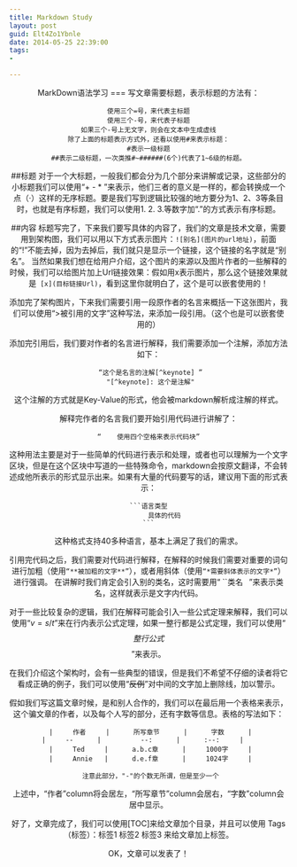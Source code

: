 ```yaml
---
title: Markdown Study
layout: post
guid: Elt4Zo1Ybnle
date: 2014-05-25 22:39:00
tags:
-

---
```


<center>MarkDown语法学习
===
写文章需要标题，表示标题的方法有：

	使用三个=号，来代表主标题
	使用三个-号，来代表子标题
	如果三个-号上无文字，则会在文本中生成虚线
	除了上面的标题表示方式外，还看以使用#来表示标题：
	#表示一级标题
	##表示二级标题，一次类推#~######(6个)代表了1~6级的标题。

##标题
对于一个大标题，一般我们都会分为几个部分来讲解或记录，这些部分的小标题我们可以使用“+ - * ”来表示，他们三者的意义是一样的，都会转换成一个点（·）这样的无序标题。要是我们写到逻辑比较强的地方要分为1、2、3等条目时，也就是有序标题，我们可以使用1. 2. 3.等数字加“.”的方式表示有序标题。

##内容
标题写完了，下来我们要写具体的内容了，我们的文章是技术文章，需要用到架构图，我们可以用以下方式表示图片：`![别名](图片的url地址)`，前面的“!”不能去掉，因为去掉后，我们就只是显示一个链接，这个链接的名字就是“别名”。
当然如果我们想在给用户介绍，这个图片的来源以及图片作者的一些解释的时候，我们可以给图片加上Url链接效果：假如用x表示图片，那么这个链接效果就是` [x](目标链接Url)`，看到这里你就明白了，这个是可以嵌套使用的！

添加完了架构图片，下来我们需要引用一段原作者的名言来概括一下这张图片，我们可以使用“>被引用的文字”这种写法，来添加一段引用。（这个也是可以嵌套使用的）

添加完引用后，我们要对作者的名言进行解释，我们需要添加一个注解，添加方法如下：

     “这个是名言的注解[^keynote] ”
     "[^keynote]: 这个是注解"
这个注解的方式就是Key-Value的形式，他会被markdown解析成注解的样式。

解释完作者的名言我们要开始引用代码进行讲解了：

	“    使用四个空格来表示代码块”
这种用法主要是对于一些简单的代码进行表示和处理，或者也可以理解为一个文字区块，但是在这个区块中写道的一些特殊命令，markdown会按原文翻译，不会转述成他所表示的形式显示出来。如果有大量的代码要写的话，建议用下面的形式表示：

	```语言类型
     		具体的代码
	```
这种格式支持40多种语言，基本上满足了我们的需求。

引用完代码之后，我们需要对代码进行解释，在解释的时候我们需要对重要的词句进行加粗（使用`“**被加粗的文字**”`），或者用斜体（使用`“*需要斜体表示的文字*”`）进行强调。
在讲解时我们肯定会引入别的类名，这时需要用“ ``类名` ` ”来表示类名，这样就表示是文字内代码。

对于一些比较复杂的逻辑，我们在解释可能会引入一些公式定理来解释，我们可以使用“$v=s/t$”来在行内表示公式定理，如果一整行都是公式定理，我们可以使用“$$整行公式$$”来表示。

在我们介绍这个架构时，会有一些典型的错误，但是我们不希望不仔细的读者将它看成正确的例子，我们可以使用“~~反例~~”对中间的文字加上删除线，加以警示。

假如我们写这篇文章时候，是和别人合作的，我们可以在最后用一个表格来表示，这个骗文章的作者，以及每个人写的部分，还有字数等信息。表格的写法如下：

     |     作者     |      所写章节      |      字数      |
     |     --      |          --:      |      :--:     |    
     |     Ted     |      a.b.c章      |     1000字     |
     |     Annie   |      d.e.f章      |     1024字     |
     
     注意此部分，"-"的个数无所谓，但是至少一个

上述中，“作者”column将会居左，“所写章节”column会居右，“字数”column会居中显示。

好了，文章完成了，我们可以使用[TOC]来给文章加个目录，并且可以使用
Tags（标签）：标签1 标签2 标签3    来给文章加上标签。

OK，文章可以发表了！
